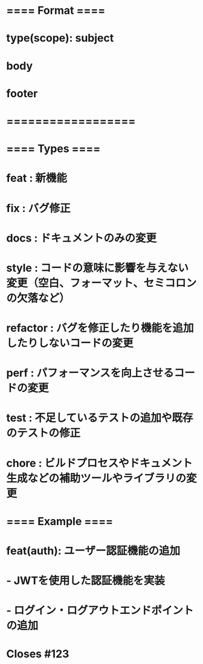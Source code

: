 # ==== Format ====
# type(scope): subject
#
# body
#
# footer
# ==================

# ==== Types ====
# feat     : 新機能
# fix      : バグ修正
# docs     : ドキュメントのみの変更
# style    : コードの意味に影響を与えない変更（空白、フォーマット、セミコロンの欠落など）
# refactor : バグを修正したり機能を追加したりしないコードの変更
# perf     : パフォーマンスを向上させるコードの変更
# test     : 不足しているテストの追加や既存のテストの修正
# chore    : ビルドプロセスやドキュメント生成などの補助ツールやライブラリの変更

# ==== Example ====
# feat(auth): ユーザー認証機能の追加
#
# - JWTを使用した認証機能を実装
# - ログイン・ログアウトエンドポイントの追加
#
# Closes #123